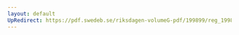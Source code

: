 ```yaml
---
layout: default
UpRedirect: https://pdf.swedeb.se/riksdagen-volumeG-pdf/199899/reg_199899/reg_199899_0276.pdf
---
```

